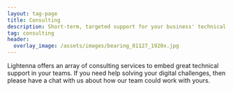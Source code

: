 ```yaml
---
layout: tag-page
title: Consulting
description: Short-term, targeted support for your business' technical challenges
tag: consulting
header:
  overlay_image: /assets/images/bearing_81127_1920x.jpg
---
```


Lightenna offers an array of consulting services to embed great technical support in your teams.  If you need help solving your digital challenges, then please have a chat with us about how our team could work with yours.
